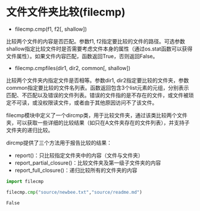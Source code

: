 
# 文件文件夹比较(filecmp)

+ filecmp.cmp(f1, f2[, shallow])

 比较两个文件的内容是否匹配。参数f1, f2指定要比较的文件的路径。可选参数shallow指定比较文件时是否需要考虑文件本身的属性（通过os.stat函数可以获得文件属性）。如果文件内容匹配，函数返回True，否则返回False。

+ filecmp.cmpfiles(dir1, dir2, common[, shallow])

比较两个文件夹内指定文件是否相等。参数dir1, dir2指定要比较的文件夹，参数common指定要比较的文件名列表。函数返回包含3个list元素的元组，分别表示匹配、不匹配以及错误的文件列表。错误的文件指的是不存在的文件，或文件被琐定不可读，或没权限读文件，或者由于其他原因访问不了该文件。

filecmp模块中定义了一个dircmp类，用于比较文件夹，通过该类比较两个文件夹，可以获取一些详细的比较结果（如只在A文件夹存在的文件列表），并支持子文件夹的递归比较。

dircmp提供了三个方法用于报告比较的结果：

+ report()：只比较指定文件夹中的内容（文件与文件夹）
+ report_partial_closure()：比较文件夹及第一级子文件夹的内容
+ report_full_closure()：递归比较所有的文件夹的内容


```python
import filecmp
```


```python
filecmp.cmp("source/newbee.txt","source/readme.md")
```




    False



